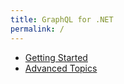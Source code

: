 ```yaml
---
title: GraphQL for .NET
permalink: /
---
```


* [Getting Started](getting-started)
* [Advanced Topics](learn)
